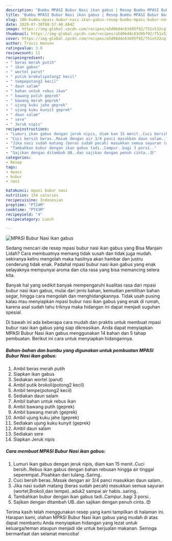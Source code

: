 ```yaml
---
description: "Bumbu MPASI Bubur Nasi ikan gabus | Resep Bumbu MPASI Bubur Nasi ikan gabus Yang Mudah Dan Praktis"
title: "Bumbu MPASI Bubur Nasi ikan gabus | Resep Bumbu MPASI Bubur Nasi ikan gabus Yang Mudah Dan Praktis"
slug: 180-bumbu-mpasi-bubur-nasi-ikan-gabus-resep-bumbu-mpasi-bubur-nasi-ikan-gabus-yang-mudah-dan-praktis
date: 2020-07-30T08:57:40.684Z
image: https://img-global.cpcdn.com/recipes/a5d0bd4c63d95f92/751x532cq70/mpasi-bubur-nasi-ikan-gabus-foto-resep-utama.jpg
thumbnail: https://img-global.cpcdn.com/recipes/a5d0bd4c63d95f92/751x532cq70/mpasi-bubur-nasi-ikan-gabus-foto-resep-utama.jpg
cover: https://img-global.cpcdn.com/recipes/a5d0bd4c63d95f92/751x532cq70/mpasi-bubur-nasi-ikan-gabus-foto-resep-utama.jpg
author: Travis Hansen
ratingvalue: 3.8
reviewcount: 11
recipeingredient:
- " beras merah putih"
- " ikan gabus"
- " wortel parut"
- " putik brokolipotong2 kecil"
- " tempepotong2 kecil"
- " daun salam"
- " bahan untuk rebus ikan"
- " bawang putih geprek"
- " bawang merah geprek"
- " ujung kuku jahe geprek"
- " ujung kuku kunyit geprek"
- " daun salam"
- " sere"
- " Jeruk nipis"
recipeinstructions:
- "Lumuri ikan gabus dengan jeruk nipis, diam kan 15 menit..Cuci bersih..Rebus ikan gabus dengan bahan rebusan hingga air tinggal seperempat..Pisahkan dari tulang..Saring.."
- "Cuci bersih beras..Masak dengan air 3/4 panci masukkan daun salam.."
- "Jika nasi sudah matang (beras sudah pecah) masukkan semua sayuran (wortel,Brokoli,dan tempe)..aduk2 sampai air habis..saring.."
- "Tambahkan bubur dengan ikan gabus tadi..Campur..bagi 3 porsi.."
- "Sajikan dengan ditambah UB..dan sajikan dengan penuh cinta..😍"
categories:
- Resep
tags:
- mpasi
- bubur
- nasi

katakunci: mpasi bubur nasi 
nutrition: 154 calories
recipecuisine: Indonesian
preptime: "PT24M"
cooktime: "PT43M"
recipeyield: "4"
recipecategory: Lunch

---
```



![MPASI Bubur Nasi ikan gabus](https://img-global.cpcdn.com/recipes/a5d0bd4c63d95f92/751x532cq70/mpasi-bubur-nasi-ikan-gabus-foto-resep-utama.jpg)

Sedang mencari ide resep mpasi bubur nasi ikan gabus yang Bisa Manjain Lidah? Cara membuatnya memang tidak susah dan tidak juga mudah. sekiranya keliru mengolah maka hasilnya akan hambar dan justru cenderung tidak enak. Padahal mpasi bubur nasi ikan gabus yang enak selayaknya mempunyai aroma dan cita rasa yang bisa memancing selera kita.

Banyak hal yang sedikit banyak mempengaruhi kualitas rasa dari mpasi bubur nasi ikan gabus, mulai dari jenis bahan, kemudian pemilihan bahan segar, hingga cara mengolah dan menghidangkannya. Tidak usah pusing kalau mau menyiapkan mpasi bubur nasi ikan gabus yang enak di rumah, karena asal sudah tahu triknya maka hidangan ini dapat menjadi suguhan spesial.




Di bawah ini ada beberapa cara mudah dan praktis untuk membuat mpasi bubur nasi ikan gabus yang siap dikreasikan. Anda dapat menyiapkan MPASI Bubur Nasi ikan gabus menggunakan 14 bahan dan 5 tahap pembuatan. Berikut ini cara untuk menyiapkan hidangannya.

<!--inarticleads1-->

##### Bahan-bahan dan bumbu yang digunakan untuk pembuatan MPASI Bubur Nasi ikan gabus:

1. Ambil  beras merah putih
1. Siapkan  ikan gabus
1. Sediakan  wortel (parut)
1. Ambil  putik brokoli(potong2 kecil)
1. Ambil  tempe(potong2 kecil)
1. Sediakan  daun salam
1. Ambil  bahan untuk rebus ikan
1. Ambil  bawang putih (geprek)
1. Ambil  bawang merah (geprek)
1. Ambil  ujung kuku jahe (geprek)
1. Sediakan  ujung kuku kunyit (geprek)
1. Ambil  daun salam
1. Sediakan  sere
1. Siapkan  Jeruk nipis




<!--inarticleads2-->

##### Cara membuat MPASI Bubur Nasi ikan gabus:

1. Lumuri ikan gabus dengan jeruk nipis, diam kan 15 menit..Cuci bersih..Rebus ikan gabus dengan bahan rebusan hingga air tinggal seperempat..Pisahkan dari tulang..Saring..
1. Cuci bersih beras..Masak dengan air 3/4 panci masukkan daun salam..
1. Jika nasi sudah matang (beras sudah pecah) masukkan semua sayuran (wortel,Brokoli,dan tempe)..aduk2 sampai air habis..saring..
1. Tambahkan bubur dengan ikan gabus tadi..Campur..bagi 3 porsi..
1. Sajikan dengan ditambah UB..dan sajikan dengan penuh cinta..😍




Terima kasih telah menggunakan resep yang kami tampilkan di halaman ini. Harapan kami, olahan MPASI Bubur Nasi ikan gabus yang mudah di atas dapat membantu Anda menyiapkan hidangan yang lezat untuk keluarga/teman ataupun menjadi ide untuk berjualan makanan. Semoga bermanfaat dan selamat mencoba!
